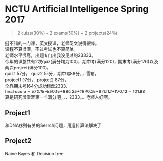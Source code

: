 # NCTU Artificial Intelligence Spring 2017

> 2 quizs(30%) + 2 exams(50%) + 2 projects(24%)

挺不错的一门课，英文授课，老师英文说得很棒。  
课程不算很深，不过考试也不算简单。  
老师水平很高，出题专门出我没见过的23333。    
今年的课总共有2次quiz(满分均为100)，期中考(满分120)，期末考(满分176)以及两次project(满分100)，  
quiz1 57分， quiz2 55分，期中考88分，，雪崩。  
project1 97分， project2 87分，  
全靠期末考164分成功翻盘2333.  
final score = 57*0.15+55*0.15+88*0.25+164*0.25+97*0.12+87*0.12 = 101.88   
算是研究僧僧涯第一个满分吧，，，2333。。老师人好啊。

## Project1

和DNA序列有关的Search问题，用遗传算法解决了

## Project2

Naive Bayes 和 Decision tree




